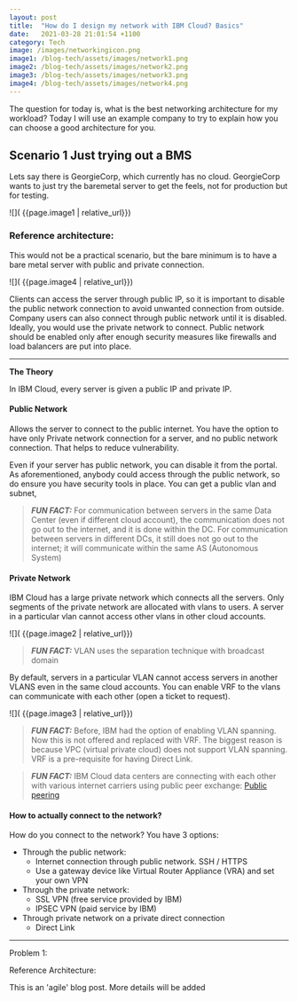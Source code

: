 ```yaml
---
layout: post
title:  "How do I design my network with IBM Cloud? Basics"
date:   2021-03-28 21:01:54 +1100
category: Tech
image: /images/networkingicon.png
image1: /blog-tech/assets/images/network1.png
image2: /blog-tech/assets/images/network2.png
image3: /blog-tech/assets/images/network3.png
image4: /blog-tech/assets/images/network4.png
---
```


The question for today is, what is the best networking architecture for my workload?
Today I will use an example company to try to explain how you can choose a good architecture for you.


## Scenario 1 Just trying out a BMS
Lets say there is GeorgieCorp, which currently has no cloud.
GeorgieCorp wants to just try the baremetal server to get the feels, not for production but for testing.

![]( {{page.image1 | relative_url}})

### Reference architecture:

This would not be a practical scenario, but the bare minimum is to have a bare metal server with public and private connection.

![]( {{page.image4 | relative_url}})

Clients can access the server through public IP, so it is important to disable the public network connection to avoid unwanted connection from outside.
Company users can also connect through public network until it is disabled. Ideally, you would use the private network to connect.
Public network should be enabled only after enough security measures like firewalls and load balancers are put into place.


---
**The Theory**

In IBM Cloud, every server is given a public IP and private IP.

#### Public Network
Allows the server to connect to the public internet. You have the option to have only Private network connection for a server, and no public network connection. That helps to reduce vulnerability.

Even if your server has public network, you can disable it from the portal.
As aforementioned, anybody could access through the public network, so do ensure you have security tools in place.
You can get a public vlan and subnet, 

> **_FUN FACT:_** For communication between servers in the same Data Center (even if different cloud account), the communication does not go out to the internet, and it is done within the DC. For communication between servers in different DCs, it still does not go out to the internet; it will communicate within the same AS (Autonomous System)

#### Private Network
IBM Cloud has a large private network which connects all the servers.
Only segments of the private network are allocated with vlans to users.
A server in a particular vlan cannot access other vlans in other cloud accounts.

![]( {{page.image2 | relative_url}})

> **_FUN FACT:_**  VLAN uses the separation technique with broadcast domain

By default, servers in a particular VLAN cannot access servers in another VLANS even in the same cloud accounts. You can enable VRF to the vlans can communicate with each other (open a ticket to request).

![]( {{page.image3 | relative_url}})

> **_FUN FACT:_**  Before, IBM had the option of enabling VLAN spanning. Now this is not offered and replaced with VRF. The biggest reason is because VPC (virtual private cloud) does not support VLAN spanning. VRF is a pre-requisite for having Direct Link.

> **_FUN FACT:_**  IBM Cloud data centers are connecting with each other with various internet carriers using public peer exchange: [Public peering](https://cloud.ibm.com/docs/overview?topic=overview-public-peering)


#### How to actually connect to the network?

How do you connect to the network? You have 3 options:
* Through the public network:
   - Internet connection through public network. SSH / HTTPS
   - Use a gateway device like Virtual Router Appliance (VRA) and set your own VPN
* Through the private network:
   - SSL VPN (free service provided by IBM)
   - IPSEC VPN (paid service by IBM)
* Through private network on a private direct connection
   - Direct Link


---



Problem 1:


Reference Architecture:




This is an 'agile' blog post. More details will be added




